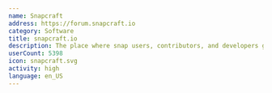 ```yaml
---
name: Snapcraft
address: https://forum.snapcraft.io
category: Software
title: snapcraft.io
description: The place where snap users, contributors, and developers get together.
userCount: 5398
icon: snapcraft.svg
activity: high
language: en_US
---
```

